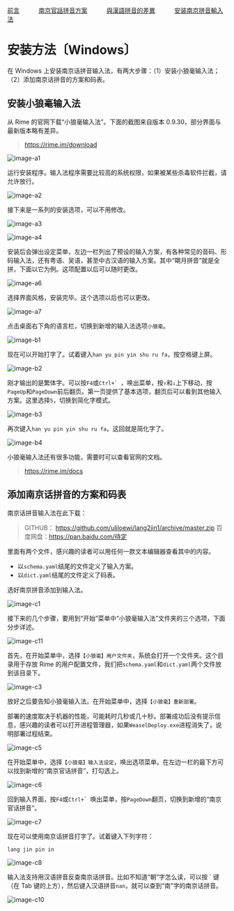 <tr>
<td><a style="margin-right: 40px;" href="https://uliloewi.github.io/LangJinPinIn/CiwnIwn">前言</a></td>
<td ><a style="margin-right: 40px;" href="https://uliloewi.github.io/LangJinPinIn/PinInFangAng">南京官話拼音方案</a></td>
<td ><a style="margin-right: 40px;" href="https://uliloewi.github.io/LangJinPinIn/LinIwnChaI">與漢語拼音的差異</a></td>
<td ><a style="margin-right: 40px;" href="https://uliloewi.github.io/LangJinPinIn/angzhuangfa">安装南京拼音輸入法</a></td>
</tr>

# 安装方法〔Windows〕

在 Windows 上安装南京话拼音输入法，有两大步骤：（1）安装小狼毫输入法；（2）添加南京话拼音的方案和码表。

## 安装小狼毫输入法

从 Rime 的官网下载“小狼毫输入法”。下面的截图来自版本 0.9.30，部分界面与最新版本略有差异。

> https://rime.im/download

![image-a1]

运行安装程序。输入法程序需要比较高的系统权限，如果被某些杀毒软件拦截，请允许放行。

![image-a2]

接下来是一系列的安装选项，可以不用修改。

![image-a3]

![image-a4]

安装后会弹出设定菜单，左边一栏列出了预设的输入方案，有各种常见的音码、形码输入法，还有粤语、吴语，甚至中古汉语的输入方案。其中“朙月拼音”就是全拼，下面以它为例。这项配置以后可以随时更改。

![image-a6]

选择界面风格，安装完毕。这个选项以后也可以更改。

![image-a7]

点击桌面右下角的语言栏，切换到新增的输入法选项`小狼毫`。

![image-b1]

现在可以开始打字了。试着键入`han yu pin yin shu ru fa`，按空格键上屏。

![image-b2]

刚才输出的是繁体字。可以按`F4`或```Ctrl+` ```，唤出菜单，按`↑`和`↓`上下移动，按`PageUp`和`PageDown`前后翻页。第一页提供了基本选项，翻页后可以看到其他输入方案。这里选择`5`，切换到简化字模式。

![image-b3]

再次键入`han yu pin yin shu ru fa`，这回就是简化字了。

![image-b4]

小狼毫输入法还有很多功能，需要时可以查看官网的文档。

> https://rime.im/docs

## 添加南京话拼音的方案和码表

南京话拼音输入法在此下载：
> GITHUB： https://github.com/uliloewi/lang2jin1/archive/master.zip
> 百度网盘：https://pan.baidu.com/待定


里面有两个文件，感兴趣的读者可以用任何一款文本编辑器查看其中的内容。

- 以`schema.yaml`结尾的文件定义了输入方案。
- 以`dict.yaml`结尾的文件定义了码表。

选好南京拼音添加到输入法。

![image-c1]

接下来的几个步骤，要用到“开始”菜单中“小狼毫输入法”文件夹的三个选项，下面分步详述。

![image-c11]

首先，在开始菜单中，选择`【小狼毫】用户文件夹`，系统会打开一个文件夹。这个目录用于存放 Rime 的用户配置文件，我们把`schema.yaml`和`dict.yaml`两个文件放到该目录下。

![image-c3]

放好之后要告知小狼毫输入法。在开始菜单中，选择`【小狼毫】重新部署`。

部署的速度取决于机器的性能，可能耗时几秒或几十秒。部署成功后没有提示信息，感兴趣的读者可以打开进程管理器，如果`WeaselDeploy.exe`进程消失了，说明部署过程结束。

![image-c5]

在开始菜单中，选择`【小狼毫】输入法设定`，唤出选项菜单。在左边一栏的最下方可以找到新增的“南京官话拼音”，打勾选上。

![image-c6]

回到输入界面，按`F4`或```Ctrl+` ```唤出菜单，按`PageDown`翻页，切换到新增的“南京官话拼音”。

![image-c7]

现在可以使用南京话拼音打字了。试着键入下列字符：

```
lang jin pin in
```

![image-c8]


输入法支持用汉语拼音反查南京话拼音。比如不知道“朝”字怎么读，可以按 \` 键（在 Tab 键的上方），然后键入汉语拼音`nan`，就可以查到“南”字的南京话拼音。

![image-c10]

[image-a1]: https://uliloewi.github.io/LangJinPinIn/img/weaselA1.jpg
[image-a2]: https://ww4.sinaimg.cn/large/006mIeATjw1f2ai9lmksdj30sg0lcn01.jpg
[image-a3]: https://uliloewi.github.io/LangJinPinIn/img/weaselA3.jpg
[image-a4]: https://uliloewi.github.io/LangJinPinIn/img/weasel4.jpg
[image-a5]: https://ww4.sinaimg.cn/large/006mIeATjw1f2ai9nloqkj30sg0lcwic.jpg
[image-a6]: https://ww4.sinaimg.cn/large/006mIeATjw1f2ai9o3rzqj30sg0lcn13.jpg
[image-a7]: https://ww1.sinaimg.cn/large/006mIeATjw1f2ai9ondg7j30sg0lcdjy.jpg
[image-a8]: https://ww3.sinaimg.cn/large/006mIeATjw1f2ai9p2lq0j30sg0lcwi2.jpg

[image-b1]: https://ww4.sinaimg.cn/large/006mIeATjw1f2aiempz48j30sg0lctaw.jpg
[image-b2]: https://ww3.sinaimg.cn/large/006mIeATjw1f2aien6s3sj30sg0lc76u.jpg
[image-b3]: https://ww4.sinaimg.cn/large/006mIeATjw1f2aienthpej30sg0lcgo5.jpg
[image-b4]: https://ww3.sinaimg.cn/large/006mIeATjw1f2aieo9qwoj30sg0lc0vc.jpg

[image-c1]: https://uliloewi.github.io/LangJinPinIn/img/weaselC1.jpg
[image-c2]: https://ww4.sinaimg.cn/large/006mIeATjw1f2aij98ozyj30sg0lc77d.jpg
[image-c3]: https://uliloewi.github.io/LangJinPinIn/img/weaselC3.jpg
[image-c4]: https://ww4.sinaimg.cn/large/006mIeATjw1f2aija7gdjj30sg0lctca.jpg
[image-c5]: https://ww4.sinaimg.cn/large/006mIeATjw1f2aijasbf5j30sg0lcn17.jpg
[image-c6]: https://uliloewi.github.io/LangJinPinIn/img/weaselC6.jpg
[image-c7]: https://uliloewi.github.io/LangJinPinIn/img/weaselC7.jpg
[image-c8]: https://uliloewi.github.io/LangJinPinIn/img/weaselC8.jpg
[image-c9]: https://ww3.sinaimg.cn/large/006mIeATjw1f2aijem663j30sg0lcdih.jpg
[image-c10]: https://uliloewi.github.io/LangJinPinIn/img/weaselC10.jpg
[image-c11]: https://ww4.sinaimg.cn/large/006mIeATjw1f2qc0urd6jj30sg0lcgp8.jpg

